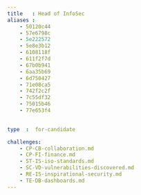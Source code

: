 ```yaml
---
title   : Head of InfoSec
aliases : 
    - 50120c44
    - 57e6798c
    - 5e222572
    - 5e8e3b12
    - 6108118f
    - 611f2f7d
    - 67b0b941
    - 6aa35b69
    - 6d750427
    - 71e08ca5
    - 742f2c2f
    - 7c55df32
    - 75015b46
    - 77e653f4

    
type  :  for-candidate

challenges:
    - CP-CB-collaboration.md
    - CP-FI-finance.md
    - ST-IS-iso-standards.md
    - SC-VD-vulnerabilities-discovered.md
    - RE-IS-inspirational-security.md
    - TE-DB-dashboards.md
---
```

